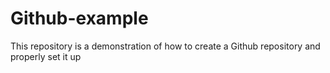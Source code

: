# Github-example
This repository is a demonstration of how to create a Github repository and properly set it up 
